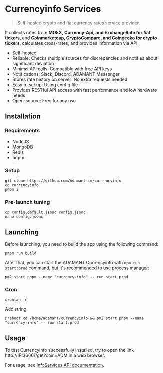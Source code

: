 # Currencyinfo Services

> Self-hosted crypto and fiat currency rates service provider.

It collects rates from **MOEX, Currency-Api, and ExchangeRate for fiat tickers**, and **Coinmarketcap, CryptoCompare, and Coingecko for crypto tickers**, calculates cross-rates, and provides information via API.

- Self-hosted
- Reliable: Checks multiple sources for discrepancies and notifies about significant deviation
- Minimal API calls: Compatible with free API keys
- Notifications: Slack, Discord, ADAMANT Messenger
- Stores rate history on server: No extra requests needed
- Easy to set up: Using config file
- Provides RESTful API access with fast performance and low hardware needs
- Open-source: Free for any use

## Installation

### Requirements

- NodeJS
- MongoDB
- Redis
- pnpm

### Setup

```
git clone https://github.com/Adamant-im/currencyinfo
cd currencyinfo
pnpm i
```

### Pre-launch tuning

```
cp config.default.jsonc config.jsonc
nano config.jsonc
```

## Launching

Before launching, you need to build the app using the following command:

```
pnpm run build
```

After that, you can start the ADAMANT Currencyinfo with `npm run start:prod` command, but it's recommended to use process manager:

```
pm2 start pnpm --name "currency-info" -- run start:prod
```

### Cron

```
crontab -e
```

Add string:

```
@reboot cd /home/adamant/currencyinfo && pm2 start pnpm --name "currency-info" -- run start:prod
```

## Usage

To test Currencyinfo successfully installed, try to open the link http://IP:36661/get?coin=ADM in a web browser.

For usage, see [InfoServices API documentation](https://github.com/Adamant-im/currencyinfo/wiki/InfoServices-API-documentation).
